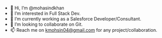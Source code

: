- 👋 Hi, I’m @mohasindkhan
- 👀 I’m interested in Full Stack Dev.
- 🌱 I’m currently working as a Salesforce Developer/Consultant.
- 💞️ I’m looking to collaborate on Git.
- 📫 Reach me on kmohsin04@gmail.com for any project/collaboration.

<!---
mohasindkhan/mohasindkhan is a ✨ special ✨ repository because its `README.md` (this file) appears on your GitHub profile.
You can click the Preview link to take a look at your changes.
--->
